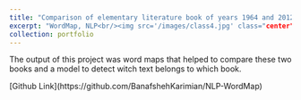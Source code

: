 ```yaml
---
title: "Comparison of elementary literature book of years 1964 and 2012"
excerpt: "WordMap, NLP<br/><img src='/images/class4.jpg' class="center">"
collection: portfolio
---
```

<p align="justify"> The output of this project was word maps that helped to compare these two books and a model to detect witch text belongs to which book. </p>
[Github Link](https://github.com/BanafshehKarimian/NLP-WordMap)